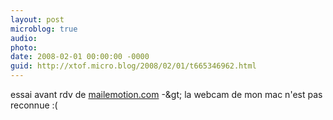 ```yaml
---
layout: post
microblog: true
audio: 
photo: 
date: 2008-02-01 00:00:00 -0000
guid: http://xtof.micro.blog/2008/02/01/t665346962.html
---
```

essai avant rdv de [mailemotion.com](http://mailemotion.com/) -&amp;gt; la webcam de mon mac n'est pas reconnue :(
